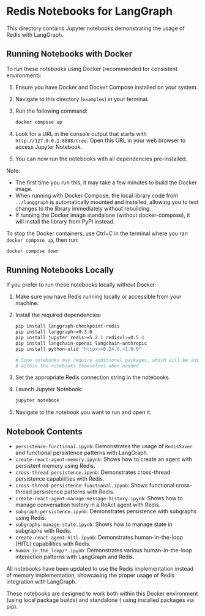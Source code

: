 # Redis Notebooks for LangGraph

This directory contains Jupyter notebooks demonstrating the usage of Redis with LangGraph.

## Running Notebooks with Docker

To run these notebooks using Docker (recommended for consistent environment):

1. Ensure you have Docker and Docker Compose installed on your system.
2. Navigate to this directory (`examples`) in your terminal.
3. Run the following command:

   ```bash
   docker compose up
   ```

4. Look for a URL in the console output that starts with `http://127.0.0.1:8888/tree`. Open this URL in your web browser
   to access Jupyter Notebook.
5. You can now run the notebooks with all dependencies pre-installed.

Note:

- The first time you run this, it may take a few minutes to build the Docker image.
- When running with Docker Compose, the local library code from `../langgraph` is automatically mounted and installed,
  allowing you to test changes to the library immediately without rebuilding.
- If running the Docker image standalone (without docker-compose), it will install the library from PyPI instead.

To stop the Docker containers, use Ctrl+C in the terminal where you ran `docker compose up`, then run:

```bash
docker compose down
```

## Running Notebooks Locally

If you prefer to run these notebooks locally without Docker:

1. Make sure you have Redis running locally or accessible from your machine.
2. Install the required dependencies:

   ```bash
   pip install langgraph-checkpoint-redis
   pip install langgraph>=0.3.0 
   pip install jupyter redis>=5.2.1 redisvl>=0.5.1 
   pip install langchain-openai langchain-anthropic 
   pip install python-ulid "httpx>=0.24.0,<1.0.0"
   
   # Some notebooks may require additional packages, which will be installed 
   # within the notebooks themselves when needed
   ```

3. Set the appropriate Redis connection string in the notebooks.
4. Launch Jupyter Notebook:

   ```bash
   jupyter notebook
   ```

5. Navigate to the notebook you want to run and open it.

## Notebook Contents

- `persistence-functional.ipynb`: Demonstrates the usage of `RedisSaver` and functional persistence patterns with
  LangGraph.
- `create-react-agent-memory.ipynb`: Shows how to create an agent with persistent memory using Redis.
- `cross-thread-persistence.ipynb`: Demonstrates cross-thread persistence capabilities with Redis.
- `cross-thread-persistence-functional.ipynb`: Shows functional cross-thread persistence patterns with Redis.
- `create-react-agent-manage-message-history.ipynb`: Shows how to manage conversation history in a ReAct agent with
  Redis.
- `subgraph-persistence.ipynb`: Demonstrates persistence with subgraphs using Redis.
- `subgraphs-manage-state.ipynb`: Shows how to manage state in subgraphs with Redis.
- `create-react-agent-hitl.ipynb`: Demonstrates human-in-the-loop (HITL) capabilities with Redis.
- `human_in_the_loop/*.ipynb`: Demonstrates various human-in-the-loop interaction patterns with LangGraph and Redis.

All notebooks have been updated to use the Redis implementation instead of memory implementation, showcasing the proper
usage of Redis integration with LangGraph.

These notebooks are designed to work both within this Docker environment (using local package builds) and standalone (
using installed packages via pip).
